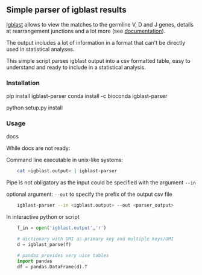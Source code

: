 ## Simple parser of igblast results

[Igblast](https://github.com/ncbi/igblast) allows to view the matches to the germline V, D and J genes, details at rearrangement junctions and a lot more (see [documentation](https://ncbi.github.io/igblast/)).  

The output includes a lot of information in a format that can't be directly used in statistical analyses.  

This simple script parses igblast output into a csv formatted table, easy to understand and ready to include in a statistical analysis.


### Installation

pip install igblast-parser
conda install -c bioconda igblast-parser

python setup.py install

### Usage

docs

While docs are not ready:

Command line executable in unix-like systems:
```bash
	cat <igblast.output> | igblast-parser
``` 
Pipe is not obligatory as the input could be specified with the argument `--in`   

optional argument: `--out` to specify the prefix of the output csv file   
```bash
	igblast-parser --in <igblast.output> --out <parser_output>
```

In interactive python or script
```python
	f_in = open('igblast.output','r')

	# dictionary with UMI as primary key and multiple keys/UMI
	d = igblast_parse(f)

	# pandas provides very nice tables
 	import pandas
	df = pandas.DataFrame(d).T
```


